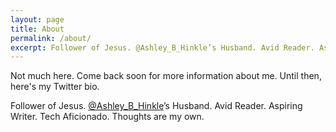 ```yaml
---
layout: page
title: About
permalink: /about/
excerpt: Follower of Jesus. @Ashley_B_Hinkle’s Husband. Avid Reader. Aspiring Writer. Tech Aficionado. Thoughts are my own.
---
```


Not much here. Come back soon for more information about me. Until then, here's my Twitter bio.

Follower of Jesus.
[@Ashley_B_Hinkle](http://twitter.com/ashley_b_hinkle)’s Husband.
Avid Reader.
Aspiring Writer.
Tech Aficionado.
Thoughts are my own.